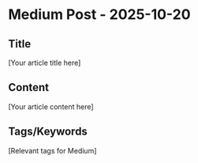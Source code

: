 # Medium Post - 2025-10-20

## Title
[Your article title here]

## Content
[Your article content here]

## Tags/Keywords
[Relevant tags for Medium]
